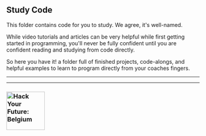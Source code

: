 ## Study Code

This folder contains code for you to study.  We agree, it's well-named.

While video tutorials and articles can be very helpful while first getting started in programming, you'll never be fully confident until you are confident reading and studying from code directly.

So here you have it! a folder full of finished projects, code-alongs, and helpful examples to learn to program directly from your coaches fingers.

---
---
### <a href="https://hackyourfuture.be" target="_blank"><img src="https://user-images.githubusercontent.com/18554853/63941625-4c7c3d00-ca6c-11e9-9a76-8d5e3632fe70.jpg" width="100" height="100" alt="Hack Your Future: Belgium"></img></a>
